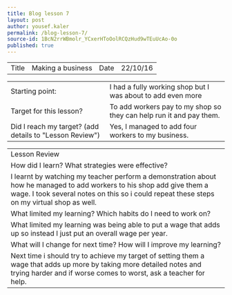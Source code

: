 ```yaml
---
title: Blog lesson 7
layout: post
author: yousef.kaler
permalink: /blog-lesson-7/
source-id: 1BcN2rrWBmolr_YCxerHToOolRCQzHud9wTEuUcAo-0o
published: true
---
```

<table>
  <tr>
    <td>Title</td>
    <td>Making a business</td>
    <td>Date</td>
    <td>22/10/16</td>
  </tr>
</table>


<table>
  <tr>
    <td>Starting point:</td>
    <td>I had a fully working shop but I was about to add even more</td>
  </tr>
  <tr>
    <td>Target for this lesson?</td>
    <td>To add workers pay to my shop so they can help run it and pay them.</td>
  </tr>
  <tr>
    <td>Did I reach my target? 
(add details to "Lesson Review")</td>
    <td> Yes, I managed to add four workers to my business.</td>
  </tr>
</table>


<table>
  <tr>
    <td>Lesson Review</td>
  </tr>
  <tr>
    <td>How did I learn? What strategies were effective? </td>
  </tr>
  <tr>
    <td>I learnt by watching my teacher perform a demonstration about how he managed to add workers to his shop add give them a wage. I took several notes on this so i could repeat these steps on my virtual shop as well.</td>
  </tr>
  <tr>
    <td>What limited my learning? Which habits do I need to work on? </td>
  </tr>
  <tr>
    <td>What limited my learning was being able to put a wage that adds up so instead I just put an overall wage per year.</td>
  </tr>
  <tr>
    <td>What will I change for next time? How will I improve my learning?</td>
  </tr>
  <tr>
    <td>Next time i should try to achieve my target of setting them a wage that adds up more by taking more detailed notes and trying harder and if worse comes to worst, ask a teacher for help.</td>
  </tr>
</table>


